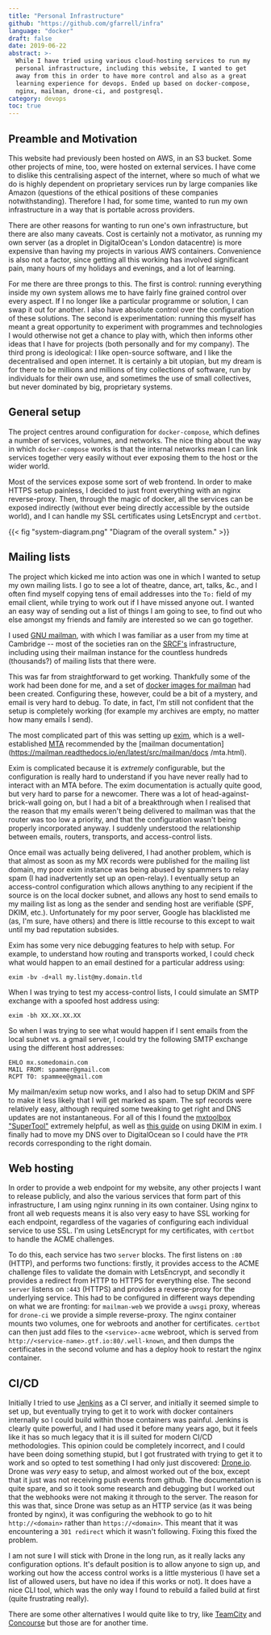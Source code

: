 ```yaml
---
title: "Personal Infrastructure"
github: "https://github.com/gfarrell/infra"
language: "docker"
draft: false
date: 2019-06-22
abstract: >-
  While I have tried using various cloud-hosting services to run my
  personal infrastructure, including this website, I wanted to get
  away from this in order to have more control and also as a great
  learning experience for devops. Ended up based on docker-compose,
  nginx, mailman, drone-ci, and postgresql.
category: devops
toc: true
---
```


## Preamble and Motivation

This website had previously been hosted on AWS, in an S3 bucket. Some
other projects of mine, too, were hosted on external services. I have
come to dislike this centralising aspect of the internet, where so much
of what we do is highly dependent on proprietary services run by large
companies like Amazon (questions of the ethical positions of these
companies notwithstanding). Therefore I had, for some time, wanted to
run my own infrastructure in a way that is portable across providers.

There are other reasons for wanting to run one's own infrastructure,
but there are also many caveats. Cost is certainly not a motivator, as
running my own server (as a droplet in DigitalOcean's London datacentre)
is more expensive than having my projects in various AWS containers.
Convenience is also not a factor, since getting all this working has
involved significant pain, many hours of my holidays and evenings, and a
lot of learning.

For me there are three prongs to this. The first is control: running
everything inside my own system allows me to have fairly fine grained
control over every aspect. If I no longer like a particular programme
or solution, I can swap it out for another. I also have absolute
control over the configuration of these solutions. The second is
experimentation: running this myself has meant a great opportunity
to experiment with programmes and technologies I would otherwise not
get a chance to play with, which then informs other ideas that I have
for projects (both personally and for my company). The third prong is
ideological: I like open-source software, and I like the decentralised
and open internet. It is certainly a bit utopian, but my dream is for
there to be millions and millions of tiny collections of software,
run by individuals for their own use, and sometimes the use of small
collectives, but never dominated by big, proprietary systems.

## General setup

The project centres around configuration for `docker-compose`, which
defines a number of services, volumes, and networks. The nice thing
about the way in which `docker-compose` works is that the internal
networks mean I can link services together very easily without ever
exposing them to the host or the wider world.

Most of the services expose some sort of web frontend. In order to make
HTTPS setup painless, I decided to just front everything with an nginx
reverse-proxy. Then, through the magic of docker, all the services can
be exposed indirectly (without ever being directly accessible by the
outside world), and I can handle my SSL certificates using LetsEncrypt
and `certbot`.

{{< fig "system-diagram.png" "Diagram of the overall system." >}}

## Mailing lists

The project which kicked me into action was one in which I wanted to
setup my own mailing lists. I go to see a lot of theatre, dance, art,
talks, &amp;c., and I often find myself copying tens of email addresses
into the `To:` field of my email client, while trying to work out if I
have missed anyone out. I wanted an easy way of sending out a list of
things I am going to see, to find out who else amongst my friends and
family are interested so we can go together.

I used [GNU mailman](https://list.org), with which I was familiar as
a user from my time at Cambridge -- most of the societies ran on the
[SRCF's](https://www.srcf.net/) infrastructure, including using their
mailman instance for the countless hundreds (thousands?) of mailing
lists that there were.

This was far from straightforward to get working. Thankfully some
of the work had been done for me, and a set of [docker images for
mailman](https://github.com/maxking/docker-mailman) had been created.
Configuring these, however, could be a bit of a mystery, and email is
very hard to debug. To date, in fact, I'm still not confident that the
setup is completely working (for example my archives are empty, no
matter how many emails I send).

The most complicated part of this was setting up
[exim](https://www.exim.org/), which is a well-established
[MTA](https://en.wikipedia.org/wiki/Message_transfer_agent)
recommended by the [mailman
documentation](https://mailman.readthedocs.io/en/latest/src/mailman/docs
/mta.html).

Exim is complicated because it is _extremely_ configurable, but the
configuration is really hard to understand if you have never really
had to interact with an MTA before. The exim documentation is actually
quite good, but very hard to parse for a newcomer. There was a lot of
head-against-brick-wall going on, but I had a bit of a breakthrough
when I realised that the reason that my emails weren't being delivered
to mailman was that the router was too low a priority, and that the
configuration wasn't being properly incorporated anyway. I suddenly
understood the relationship between emails, routers, transports, and
access-control lists.

Once email was actually being delivered, I had another problem, which
is that almost as soon as my MX records were published for the mailing
list domain, my poor exim instance was being abused by spammers to relay
spam (I had inadvertently set up an open-relay). I eventually setup an
access-control configuration which allows anything to any recipient if
the source is on the local docker subnet, and allows any host to send
emails to my mailing list as long as the sender and sending host are
verifiable (SPF, DKIM, etc.). Unfortunately for my poor server, Google
has blacklisted me (as, I'm sure, have others) and there is little
recourse to this except to wait until my bad reputation subsides.

Exim has some very nice debugging features to help with setup. For
example, to understand how routing and transports worked, I could check
what would happen to an email destined for a particular address using:

	exim -bv -d+all my.list@my.domain.tld

When I was trying to test my access-control lists, I could simulate an
SMTP exchange with a spoofed host address using:

	exim -bh XX.XX.XX.XX

So when I was trying to see what would happen if I sent emails from the
local subnet vs. a gmail server, I could try the following SMTP exchange
using the different host addresses:

	EHLO mx.somedomain.com
	MAIL FROM: spammer@gmail.com
	RCPT TO: spammee@gmail.com

My mailman/exim setup now works, and I also had to setup DKIM and SPF to
make it less likely that I will get marked as spam. The spf records were
relatively easy, although required some tweaking to get right and DNS
updates are not instantaneous. For all of this I found the [mxtoolbox
"SuperTool"](https://mxtoolbox.com/SuperTool.aspx) extremely helpful, as
well as [this guide](https://mikepultz.com/2010/02/using-dkim-in-exim/)
on using DKIM in exim. I finally had to move my DNS over to DigitalOcean
so I could have the `PTR` records corresponding to the right domain.

## Web hosting

In order to provide a web endpoint for my website, any other projects I
want to release publicly, and also the various services that form part
of this infrastructure, I am using nginx running in its own container.
Using nginx to front all web requests means it is also very easy to
have SSL working for each endpoint, regardless of the vagaries of
configuring each individual service to use SSL. I'm using LetsEncrypt
for my certificates, with `certbot` to handle the ACME challenges.

To do this, each service has two `server` blocks. The first listens on
`:80` (HTTP), and performs two functions: firstly, it provides access
to the ACME challenge files to validate the domain with LetsEncrypt,
and secondly it provides a redirect from HTTP to HTTPS for everything
else. The second `server` listens on `:443` (HTTPS) and provides a
reverse-proxy for the underlying service. This had to be configured in
different ways depending on what we are fronting: for `mailman-web`
we provide a `uwsgi` proxy, whereas for `drone-ci` we provide a
simple reverse-proxy. The nginx container mounts two volumes, one
for webroots and another for certificates. `certbot` can then just
add files to the `<service>-acme` webroot, which is served from
`http://<service-name>.gtf.io:80/.well-known`, and then dumps the
certificates in the second volume and has a deploy hook to restart the
nginx container.

## CI/CD

Initially I tried to use [Jenkins](https://jenkins.io/) as a CI server,
and initially it seemed simple to set up, but eventually trying to
get it to work with docker containers internally so I could build
within those containers was painful. Jenkins is clearly quite powerful,
and I had used it before many years ago, but it feels like it has so
much legacy that it is ill suited for modern CI/CD methodologies.
This opinion could be completely incorrect, and I could have been
doing something stupid, but I got frustrated with trying to get it
to work and so opted to test something I had only just discovered:
[Drone.io](https://drone.io). Drone was _very_ easy to setup, and almost
worked out of the box, except that it just was not receiving push
events from github. The documentation is quite spare, and so it took
some research and debugging but I worked out that the webhooks were not
making it through to the server. The reason for this was that, since
Drone was setup as an HTTP service (as it was being fronted by nginx),
it was configuring the webhook to go to hit `http://<domain>` rather
than `https://<domain>`. This meant that it was encountering a `301
redirect` which it wasn't following. Fixing this fixed the problem.

I am not sure I will stick with Drone in the long run, as it really
lacks any configuration options. It's default position is to allow
anyone to sign up, and working out how the access control works is a
little mysterious (I have set a list of allowed users, but have no idea
if this works or not). It does have a nice CLI tool, which was the
only way I found to rebuild a failed build at first (quite frustrating
really).

There are some other alternatives I would quite like to try,
like [TeamCity](https://www.jetbrains.com/teamcity/) and
[Concourse](https://concourse-ci.org/) but those are for another time.
